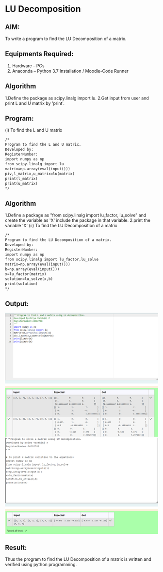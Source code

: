# LU Decomposition 

## AIM:
To write a program to find the LU Decomposition of a matrix.

## Equipments Required:
1. Hardware – PCs
2. Anaconda – Python 3.7 Installation / Moodle-Code Runner

## Algorithm
1.Define the package as scipy.linalg import lu.
2.Get input from user and print L and U matrix by 'print'.

## Program:
(i) To find the L and U matrix
```
/*
Program to find the L and U matrix.
Developed by: 
RegisterNumber:
import numpy as np
from scipy.linalg import lu
matrix=np.array(eval(input()))
piv,l_matrix,u_matrix=lu(matrix)
print(l_matrix)
print(u_matrix)
*/
```
## Algorithm
1.Define a package as "from scipy.linalg import lu_factor, lu_solve" and create the variable as 'X' include the package in that variable.
2.print the variable 'X' 
(ii) To find the LU Decomposition of a matrix
```
/*
Program to find the LU Decomposition of a matrix.
Developed by: 
RegisterNumber:
import numpy as np
from scipy.linalg import lu_factor,lu_solve
matrix=np.array(eval(input()))
b=np.array(eval(input()))
x=lu_factor(matrix)
solution=lu_solve(x,b)
print(solution) 
*/
```

## Output:
![exp 5 1 maths](exp%205.1.maths.png)
![exp 5 2 maths](exp%205.2.maths.png)



## Result:
Thus the program to find the LU Decomposition of a matrix is written and verified using python programming.

